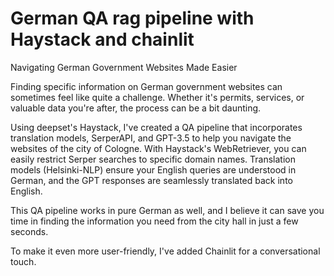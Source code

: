 # German QA rag pipeline with Haystack and chainlit

Navigating German Government Websites Made Easier

Finding specific information on German government websites can sometimes feel like quite a challenge. Whether it's permits, services, or valuable data you're after, the process can be a bit daunting.

Using deepset's Haystack, I've created a QA pipeline that incorporates translation models, SerperAPI, and GPT-3.5 to help you navigate the websites of the city of Cologne. With Haystack's WebRetriever, you can easily restrict Serper searches to specific domain names. Translation models (Helsinki-NLP) ensure your English queries are understood in German, and the GPT responses are seamlessly translated back into English.

This QA pipeline works in pure German as well, and I believe it can save you time in finding the information you need from the city hall in just a few seconds.

To make it even more user-friendly, I've added Chainlit for a conversational touch.

